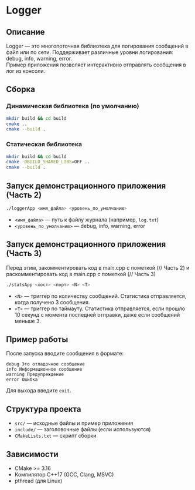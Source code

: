 # Logger

## Описание

Logger — это многопоточная библиотека для логирования сообщений в файл или по сети. Поддерживает различные уровни логирования: debug, info, warning, error.  
Пример приложения позволяет интерактивно отправлять сообщения в лог из консоли.

## Сборка

### Динамическая библиотека (по умолчанию)

```sh
mkdir build && cd build
cmake ..
cmake --build .
```

### Статическая библиотека

```sh
mkdir build && cd build
cmake -DBUILD_SHARED_LIBS=OFF ..
cmake --build .
```

## Запуск демонстрационного приложения (Часть 2)

```sh
./loggerApp <имя_файла> <уровень_по_умолчанию>
```
- `<имя_файла>` — путь к файлу журнала (например, `log.txt`)
- `<уровень_по_умолчанию>` — debug, info, warning, error

## Запуск демонстрационного приложения (Часть 3)
Перед этим, закомментировать код в main.cpp c пометкой (// Часть 2)
и раскомментировать код в main.cpp c пометкой (// Часть 3)
```sh
./statsApp <хост> <порт> <N> <T>
```
- `<N>` — триггер по количеству сообщений. Статистика отправляется, когда получено 3 сообщения.
- `<T>` — триггер по таймауту. Статистика отправляется, если прошло 10 секунд с момента последней отправки, даже если сообщений меньше 3.
## Пример работы

После запуска вводите сообщения в формате:
```
debug Это отладочное сообщение
info Информационное сообщение
warning Предупреждение
error Ошибка
```
Для выхода введите `exit`.

## Структура проекта

- `src/` — исходные файлы и пример приложения
- `include/` — заголовочные файлы (если используются)
- `CMakeLists.txt` — скрипт сборки

## Зависимости

- CMake >= 3.16
- Компилятор C++17 (GCC, Clang, MSVC)
- pthread (для Linux)

